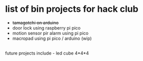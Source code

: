 # list of bin projects for hack club

- <s>tamagotchi on arduino</s> <br>
- door lock using raspberry pi pico <br>
- motion sensor pir alarm using pi pico <br>
- macropad using pi pico / arduino (wip) <br>
<br>
future projects include - led cube 4*4*4
